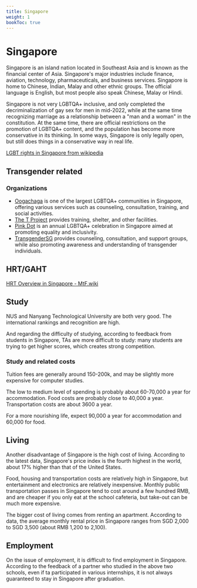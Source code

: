 ```yaml
---
title: Singapore
weight: 1
bookToc: true
---
```


# Singapore

Singapore is an island nation located in Southeast Asia and is known as the financial center of Asia. Singapore's major industries include finance, aviation, technology, pharmaceuticals, and business services. Singapore is home to Chinese, Indian, Malay and other ethnic groups. The official language is English, but most people also speak Chinese, Malay or Hindi.

Singapore is not very LGBTQA+ inclusive, and only completed the decriminalization of gay sex for men in mid-2022, while at the same time recognizing marriage as a relationship between a "man and a woman" in the constitution. At the same time, there are official restrictions on the promotion of LGBTQA+ content, and the population has become more conservative in its thinking. In some ways, Singapore is only legally open, but still does things in a conservative way in real life.

[LGBT rights in Singapore from wikipedia](https://en.wikipedia.org/wiki/LGBT_rights_in_Singapore)

## Transgender related

### Organizations

- [Oogachaga](https://oogachaga.com/) is one of the largest LGBTQA+ communities in Singapore, offering various services such as counseling, consultation, training, and social activities.
- [The T Project](https://www.thetprojectsg.org/) provides training, shelter, and other facilities.
- [Pink Dot](https://pinkdot.sg/) is an annual LGBTQA+ celebration in Singapore aimed at promoting equality and inclusivity.
- [TransgenderSG](https://transgendersg.com/) provides counseling, consultation, and support groups, while also promoting awareness and understanding of transgender individuals.

## HRT/GAHT

[HRT Overview in Singapore - MtF.wiki](https://mtf.wiki/en/docs/hrt/singapore/overview/)



## Study

NUS and Nanyang Technological University are both very good. The international rankings and recognition are high.

And regarding the difficulty of studying, according to feedback from students in Singapore, TAs are more difficult to study: many students are trying to get higher scores, which creates strong competition.

### Study and related costs

Tuition fees are generally around 150-200k, and may be slightly more expensive for computer studies.

The low to medium level of spending is probably about 60-70,000 a year for accommodation. Food costs are probably close to 40,000 a year. Transportation costs are about 3600 a year.

For a more nourishing life, expect 90,000 a year for accommodation and 60,000 for food.

## Living

Another disadvantage of Singapore is the high cost of living. According to the latest data, Singapore's price index is the fourth highest in the world, about 17% higher than that of the United States.

Food, housing and transportation costs are relatively high in Singapore, but entertainment and electronics are relatively inexpensive. Monthly public transportation passes in Singapore tend to cost around a few hundred RMB, and are cheaper if you only eat at the school cafeteria, but take-out can be much more expensive.

The bigger cost of living comes from renting an apartment. According to data, the average monthly rental price in Singapore ranges from SGD 2,000 to SGD 3,500 (about RMB 1,200 to 2,100).

## Employment

On the issue of employment, it is difficult to find employment in Singapore. According to the feedback of a partner who studied in the above two schools, even if ta participated in various internships, it is not always guaranteed to stay in Singapore after graduation.